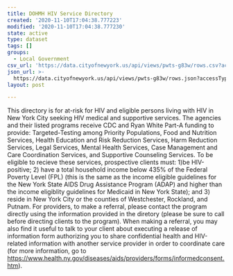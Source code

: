 ```yaml
---
title: DOHMH HIV Service Directory
created: '2020-11-10T17:04:38.777223'
modified: '2020-11-10T17:04:38.777230'
state: active
type: dataset
tags: []
groups:
  - Local Government
csv_url: 'https://data.cityofnewyork.us/api/views/pwts-g83w/rows.csv?accessType=DOWNLOAD'
json_url: >-
  https://data.cityofnewyork.us/api/views/pwts-g83w/rows.json?accessType=DOWNLOAD
layout: post

---
```

This directory is for at-risk for HIV and eligible persons living with HIV in New York City seeking HIV medical and supportive services. The agencies and their listed programs receive CDC and Ryan White Part-A funding to provide: Targeted-Testing among Priority Populations, Food and Nutrition Services, Health Education and Risk Reduction Services, Harm Reduction Services, Legal Services, Mental Health Services, Case Management and Care Coordination Services, and Supportive Counseling Services. To be eligible to recieve these services, prospective clients must: 1)be HIV-positive; 2) have a total household income below 435% of the Federal Poverty Level (FPL) (this is the same as the income eligible guidelines for the New York State AIDS Drug Assistance Program (ADAP) and higher than the income eligiblity guidelines for Medicaid in New York State); and 3) reside in New York City or the counties of Westchester, Rockland, and Putnam. For providers, to make a referral, please contact the program directly using the information provided in the diretory (please be sure to call before directing clients to the program). When making a referral, you may also find it useful to talk to your client about executing a release of information form authorizing you to share confidential health and HIV-related information with another service provider in order to coordinate care (for more information, go to https://www.health.ny.gov/diseases/aids/providers/forms/informedconsent.htm).
